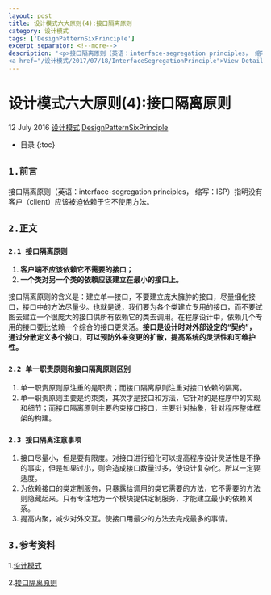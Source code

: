 ```yaml
---
layout: post
title: 设计模式六大原则(4):接口隔离原则
category: 设计模式
tags: ['DesignPatternSixPrinciple']
excerpt_separator: <!--more-->
description: '<p>接口隔离原则（英语：interface-segregation principles， 缩写：ISP）指明没有客户（client）应该被迫依赖于它不使用方法。</p>
<a href="/设计模式/2017/07/18/InterfaceSegregationPrinciple">View Detail<i class="fa fa-angle-right"></i></a>'
---
```

<!--more-->
<div class="article-wrap">
    <h1 id="t1" class="article-title">设计模式六大原则(4):接口隔离原则</h1><!--标题-->
    <p class="article-attrs">
        <span><i class="fa fa-clock-o"></i>12 July 2016</span>
        <span><i class="fa fa-book"></i><a href="/categories/设计模式">设计模式</a></span><!--分类-->
        <span><i class="fa fa-tags"></i><a href="/tags/DesignPatternSixPrinciple"> DesignPatternSixPrinciple</a></span><!--标签-->
    </p>
 </div>
 
 * 目录
 {:toc}

##  `1.前言`

接口隔离原则（英语：interface-segregation principles， 缩写：ISP）指明没有客户（client）应该被迫依赖于它不使用方法。

##  `2.正文`
### `2.1 接口隔离原则`

1. **客户端不应该依赖它不需要的接口；**
2. **一个类对另一个类的依赖应该建立在最小的接口上。**

 接口隔离原则的含义是：建立单一接口，不要建立庞大臃肿的接口，尽量细化接口，接口中的方法尽量少。也就是说，我们要为各个类建立专用的接口，而不要试图去建立一个很庞大的接口供所有依赖它的类去调用。在程序设计中，依赖几个专用的接口要比依赖一个综合的接口更灵活。**接口是设计时对外部设定的“契约”，通过分散定义多个接口，可以预防外来变更的扩散，提高系统的灵活性和可维护性。**

### `2.2 单一职责原则和接口隔离原则区别`

1. 单一职责原则原注重的是职责；而接口隔离原则注重对接口依赖的隔离。
2. 单一职责原则主要是约束类，其次才是接口和方法，它针对的是程序中的实现和细节；而接口隔离原则主要约束接口接口，主要针对抽象，针对程序整体框架的构建。

### `2.3 接口隔离注意事项`

1. 接口尽量小，但是要有限度。对接口进行细化可以提高程序设计灵活性是不挣的事实，但是如果过小，则会造成接口数量过多，使设计复杂化。所以一定要适度。
2. 为依赖接口的类定制服务，只暴露给调用的类它需要的方法，它不需要的方法则隐藏起来。只有专注地为一个模块提供定制服务，才能建立最小的依赖关系。
3. 提高内聚，减少对外交互。使接口用最少的方法去完成最多的事情。
  
## `3.参考资料`

1.[设计模式](http://design-patterns.readthedocs.io/zh_CN/latest/read_uml.html "Title")

2.[接口隔离原则](https://zh.wikipedia.org/wiki/%E6%8E%A5%E5%8F%A3%E9%9A%94%E7%A6%BB%E5%8E%9F%E5%88%99 "Title")







